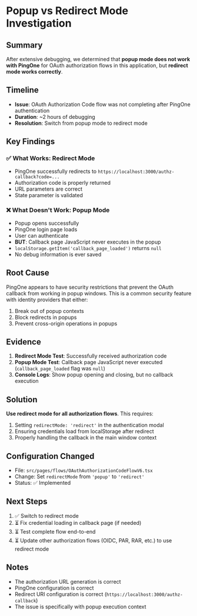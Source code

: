 # Popup vs Redirect Mode Investigation

## Summary
After extensive debugging, we determined that **popup mode does not work with PingOne** for OAuth authorization flows in this application, but **redirect mode works correctly**.

## Timeline
- **Issue**: OAuth Authorization Code flow was not completing after PingOne authentication
- **Duration**: ~2 hours of debugging
- **Resolution**: Switch from popup mode to redirect mode

## Key Findings

### ✅ What Works: Redirect Mode
- PingOne successfully redirects to `https://localhost:3000/authz-callback?code=...`
- Authorization code is properly returned
- URL parameters are correct
- State parameter is validated

### ❌ What Doesn't Work: Popup Mode
- Popup opens successfully
- PingOne login page loads
- User can authenticate
- **BUT**: Callback page JavaScript never executes in the popup
- `localStorage.getItem('callback_page_loaded')` returns `null`
- No debug information is ever saved

## Root Cause
PingOne appears to have security restrictions that prevent the OAuth callback from working in popup windows. This is a common security feature with identity providers that either:
1. Break out of popup contexts
2. Block redirects in popups
3. Prevent cross-origin operations in popups

## Evidence
1. **Redirect Mode Test**: Successfully received authorization code
2. **Popup Mode Test**: Callback page JavaScript never executed (`callback_page_loaded` flag was `null`)
3. **Console Logs**: Show popup opening and closing, but no callback execution

## Solution
**Use redirect mode for all authorization flows**. This requires:
1. Setting `redirectMode: 'redirect'` in the authentication modal
2. Ensuring credentials load from localStorage after redirect
3. Properly handling the callback in the main window context

## Configuration Changed
- File: `src/pages/flows/OAuthAuthorizationCodeFlowV6.tsx`
- Change: Set `redirectMode` from `'popup'` to `'redirect'`
- Status: ✅ Implemented

## Next Steps
1. ✅ Switch to redirect mode
2. ⏳ Fix credential loading in callback page (if needed)
3. ⏳ Test complete flow end-to-end
4. ⏳ Update other authorization flows (OIDC, PAR, RAR, etc.) to use redirect mode

## Notes
- The authorization URL generation is correct
- PingOne configuration is correct
- Redirect URI configuration is correct (`https://localhost:3000/authz-callback`)
- The issue is specifically with popup execution context

